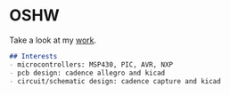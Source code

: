 # OSHW

Take a look at my [work](https://github.com/peteEH).

```markdown
## Interests
- microcontrollers: MSP430, PIC, AVR, NXP
- pcb design: cadence allegro and kicad
- circuit/schematic design: cadence capture and kicad
```
